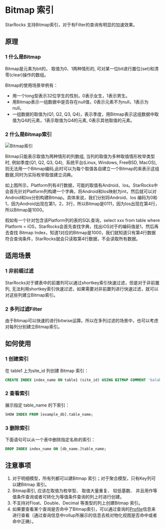 # Bitmap 索引

StarRocks 支持Bitmap索引，对于有Filter的查询有明显的加速效果。

## 原理

### **1 什么是Bitmap**

Bitmap是元素为bit的， 取值为0、1两种情形的, 可对某一位bit进行置位(set)和清零(clear)操作的数组。

Bitmap的使用场景举例有：

* 用一个long型表示32位学生的性别，0表示女生，1表示男生。
* 用Bitmap表示一组数据中是否存在null值，0表示元素不为null，1表示为null。
* 一组数据的取值为(Q1, Q2, Q3, Q4)，表示季度，用Bitmap表示这组数据中取值为Q4的元素，1表示取值为Q4的元素, 0表示其他取值的元素。

### **2 什么是Bitmap索引**

![Bitmap索引](../assets/3.6.1-1.png)

Bitmap只能表示取值为两种情形的列数组, 当列的取值为多种取值情形枚举类型时, 例如季度(Q1, Q2, Q3, Q4),  系统平台(Linux, Windows, FreeBSD, MacOS), 则无法用一个Bitmap编码,此时可以为每个取值各自建立一个Bitmap的来表示这组数据,同时为实际枚举取值建立词典。

如上图所示，Platform列有4行数据，可能的取值有Android、Ios。StarRocks中会首先针对Platform列构建一个字典，将Android和Ios映射为int，然后就可以对Android和Ios分别构建Bitmap。具体来说，我们分别将Android、Ios 编码为0和1，因为Android出现在第1，2，3行，所以Bitmap是0111，因为Ios出现在第4行，所以Bitmap是1000。

假如有一个针对包含该Platform列的表的SQL查询，select xxx from table where Platform = iOS，StarRocks会首先查找字典，找出iOS对于的编码值是1，然后再去查找 Bitmap Index，知道1对应的Bitmap是1000，我们就知道只有第4行数据符合查询条件，StarRocks就会只读取第4行数据，不会读取所有数据。

## 适用场景

### **1 非前缀过滤**

StarRocks对于建表中的前置列可以通过shortkey索引快速过滤，但是对于非前置列, 无法利用shortkey索引快速过滤，如果需要对非前置列进行快速过滤，就可以对这些列建立Bitmap索引。

### **2 多列过滤Filter**

由于Bitmap可以快速的进行bitwise运算。所以在多列过滤的场景中，也可以考虑对每列分别建立Bitmap索引。

## 如何使用

### **1 创建索引**

在 table1 上为site\_id 列创建 Bitmap 索引：

~~~ SQL
CREATE INDEX index_name ON table1 (site_id) USING BITMAP COMMENT 'balabala';
~~~

### **2 查看索引**

展示指定 table\_name 的下索引：

~~~ SQL
SHOW INDEX FROM [example_db].table_name;
~~~

### **3 删除索引**

下面语句可以从一个表中删除指定名称的索引：

~~~ SQL
DROP INDEX index_name ON [db_name.]table_name;
~~~

## 注意事项

1. 对于明细模型，所有列都可以建Bitmap 索引；对于聚合模型，只有Key列可以建Bitmap 索引。
2. Bitmap索引, 应该在取值为枚举型、 取值大量重复、 较低基数、 并且用作等值条件查询或者可转化为等值条件查询的列上时进行创建。
3. 不支持对Float、Double、Decimal 等类型的列上创建Bitmap 索引。
4. 如果要查看某个查询是否命中了Bitmap索引，可以通过查询的[Profile](https://docs.starrocks.com/zh-cn/main/administration/Query_planning#profile%E5%88%86%E6%9E%90)信息来进行查看（通过查询信息中rollup所展示的信息去核对物化视图是否命中或者命中正确）。
